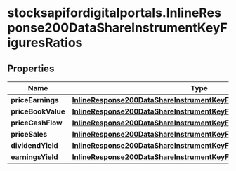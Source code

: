 # stocksapifordigitalportals.InlineResponse200DataShareInstrumentKeyFiguresRatios

## Properties

Name | Type | Description | Notes
------------ | ------------- | ------------- | -------------
**priceEarnings** | [**InlineResponse200DataShareInstrumentKeyFiguresRatiosPriceEarnings**](InlineResponse200DataShareInstrumentKeyFiguresRatiosPriceEarnings.md) |  | [optional] 
**priceBookValue** | [**InlineResponse200DataShareInstrumentKeyFiguresRatiosPriceBookValue**](InlineResponse200DataShareInstrumentKeyFiguresRatiosPriceBookValue.md) |  | [optional] 
**priceCashFlow** | [**InlineResponse200DataShareInstrumentKeyFiguresRatiosPriceCashFlow**](InlineResponse200DataShareInstrumentKeyFiguresRatiosPriceCashFlow.md) |  | [optional] 
**priceSales** | [**InlineResponse200DataShareInstrumentKeyFiguresRatiosPriceSales**](InlineResponse200DataShareInstrumentKeyFiguresRatiosPriceSales.md) |  | [optional] 
**dividendYield** | [**InlineResponse200DataShareInstrumentKeyFiguresRatiosDividendYield**](InlineResponse200DataShareInstrumentKeyFiguresRatiosDividendYield.md) |  | [optional] 
**earningsYield** | [**InlineResponse200DataShareInstrumentKeyFiguresRatiosEarningsYield**](InlineResponse200DataShareInstrumentKeyFiguresRatiosEarningsYield.md) |  | [optional] 


